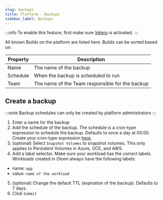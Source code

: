 ```yaml
---
slug: backups
title: Platform - Backups
sidebar_label: Backups
---
```


:::info
To enable this feature, first make sure [Velero](../../apps/velero.md) is activated.
:::

All known Builds on the platform are listed here. Builds can be sorted based on:

| Property      | Description                                            |
| ------------- | ------------------------------------------------------ |
| Name          | The name of the backup                                 |
| Schedule      | When the backup is scheduled to run                    |
| Team          | The name of the Team responsible for the backup        |

## Create a backup

:::note
Backup schedules can only be created by platform administrators
:::

1. Enter a name for the backup
2. Add the schedule of the backup. The schedule is a cron-type expression to schedule the backup. Defaults to once a day at 00:00. Create your cron-type expression [here](https://crontab.guru/).
3. (optional) Select `Snapshot Volumes` to snapshot volumes. This only applies to Persistent Volumes in Azure, GCE, and AWS.
4. Add a label selector. Make sure your workload has the correct labels. Workloads created in Otomi always have the following labels:

- name: `app`
- value: `name of the workload`

5. (optional) Change the default TTL (expiration of the backup). Defaults to 7 days.
6. Click `Submit`
